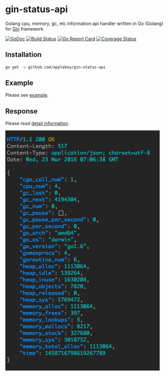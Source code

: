 # gin-status-api

Golang cpu, memory, gc, etc information api handler written in Go (Golang) for [Gin](https://github.com/gin-gonic/gin) framework

[![GoDoc](https://godoc.org/github.com/appleboy/gin-status-api?status.svg)](https://godoc.org/github.com/appleboy/gin-status-api) [![Build Status](https://travis-ci.org/appleboy/gin-status-api.svg?branch=master)](https://travis-ci.org/appleboy/gin-status-api) [![Go Report Card](https://goreportcard.com/badge/github.com/appleboy/gin-status-api)](https://goreportcard.com/report/github.com/appleboy/gin-status-api) [![Coverage Status](https://coveralls.io/repos/github/appleboy/gin-status-api/badge.svg?branch=master)](https://coveralls.io/github/appleboy/gin-status-api?branch=master)

## Installation

```bash
go get -u github.com/appleboy/gin-status-api
```

## Example

Please see [example](example/server.go).

## Response

Please read [detail information](https://github.com/fukata/golang-stats-api-handler#toc3).

![response screenshot](screenshot/response.png)
